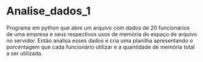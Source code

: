 # Analise_dados_1
Programa em python que abre um arquivo com dados de 20 funcionários de uma empresa e seus respectivos usos de memória do espaço de arquivo no servidor. Então analisa esses dados e cria uma planilha apresentando o porcentagem que cada funcionário utilizar e a quantidade de memória total a ser utilizada.
